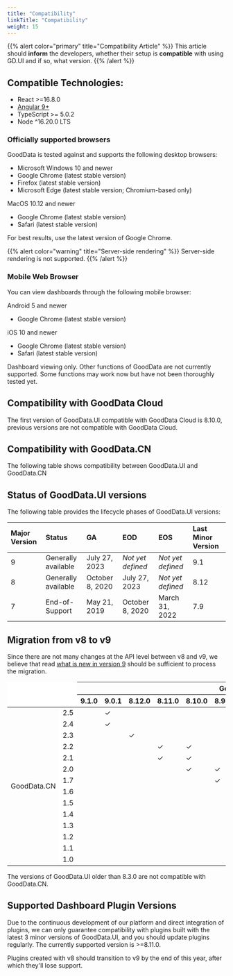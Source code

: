```yaml
---
title: "Compatibility"
linkTitle: "Compatibility"
weight: 15
---
```


{{% alert color="primary" title="Compatibility Article" %}}
This article should **inform** the developers, whether their setup is **compatible** with using GD.UI and if so, what version.
{{% /alert %}}

## Compatible Technologies:

* React >=16.8.0
* [Angular 9+](../../supported_frameworks/angular/)
* TypeScript  >= 5.0.2
* Node ^16.20.0 LTS


### Officially supported browsers

GoodData is tested against and supports the following desktop browsers:

* Microsoft Windows 10 and newer 
* Google Chrome (latest stable version)
* Firefox (latest stable version)
* Microsoft Edge (latest stable version; Chromium-based only)

MacOS 10.12 and newer
* Google Chrome (latest stable version)
* Safari (latest stable version)

For best results, use the latest version of Google Chrome.


{{% alert color="warning" title="Server-side rendering" %}}
Server-side rendering is not supported.
{{% /alert %}}

### Mobile Web Browser

You can view dashboards through the following mobile browser:

Android 5 and newer
* Google Chrome (latest stable version)

iOS 10 and newer 
* Google Chrome (latest stable version)
* Safari (latest stable version)

Dashboard viewing only. Other functions of GoodData are not currently supported. Some functions may work now but have not been thoroughly tested yet.


## Compatibility with GoodData Cloud

The first version of GoodData.UI compatible with GoodData Cloud is 8.10.0, previous versions are not compatible with GoodData Cloud.

## Compatibility with GoodData.CN

The following table shows compatibility between GoodData.UI and GoodData.CN

## Status of GoodData.UI versions

The following table provides the lifecycle phases of GoodData.UI versions:

| Major Version | Status              | GA               | EOD               | EOS               | Last Minor Version |
|:--------------|:--------------------|:-----------------|:------------------|:------------------|:-------------------|
| 9             | Generally available | July 27, 2023    | _Not yet defined_ | _Not yet defined_ | 9.1                |
| 8             | Generally available | October 8, 2020  | July 27, 2023     | _Not yet defined_ | 8.12               |
| 7             | End-of-Support      | May 21, 2019     | October 8, 2020   | March 31, 2022    | 7.9                |

## Migration from v8 to v9

Since there are not many changes at the API level between v8 and v9, we believe that read [what is new in version 9](../../whats_new/) should be sufficient to process the migration.


<table class="tg">
<thead>
  <tr>
    <th class="tg-0lax" colspan="2" rowspan="2" style="background-color:#fff;border-top-color:#fff;border-left-color:#fff"></th>
    <th class="tg-0lax2" colspan="13">GoodData.UI</th>
  </tr>
  <tr style="background-color:#fff">
    <th class="tg-kftd">9.1.0</th>
    <th class="tg-kftd">9.0.1</th>
    <th class="tg-kftd">8.12.0</th>
    <th class="tg-kftd">8.11.0</th>
    <th class="tg-kftd">8.10.0</th>
    <th class="tg-kftd">8.9.0</th>
    <th class="tg-kftd">8.8.0</th>
    <th class="tg-kftd">8.7.0</th>
    <th class="tg-kftd">8.6.0</th>
    <th class="tg-kftd">8.5.0</th>
    <th class="tg-kftd">8.4.0</th>
    <th class="tg-kftd">8.3.1</th>
    <th class="tg-kftd">8.3.0</th>
  </tr>
</thead>
<tbody>
  <tr>
    <td class="tg-cly1" rowspan="14" >GoodData.CN</td>
    <td class="tg-kftd" style="background-color:#fff">2.5</td>
    <td class="tg-0lax"></td>
    <td class="tg-0lax">✓</td>
    <td class="tg-0lax"></td>
    <td class="tg-0lax"></td>
    <td class="tg-0lax"></td>
    <td class="tg-0lax"></td>
    <td class="tg-0lax"></td>
    <td class="tg-0lax"></td>
    <td class="tg-0lax"></td>
    <td class="tg-0lax"></td>
    <td class="tg-0lax"></td>
    <td class="tg-0lax"></td>
    <td class="tg-0lax"></td>
  </tr>
   <tr>
    <td class="tg-kftd" style="background-color:#fff">2.4</td>
    <td class="tg-0lax"></td>
    <td class="tg-0lax">✓</td>
    <td class="tg-0lax"></td>
    <td class="tg-0lax"></td>
    <td class="tg-0lax"></td>
    <td class="tg-0lax"></td>
    <td class="tg-0lax"></td>
    <td class="tg-0lax"></td>
    <td class="tg-0lax"></td>
    <td class="tg-0lax"></td>
    <td class="tg-0lax"></td>
    <td class="tg-0lax"></td>
    <td class="tg-0lax"></td>
  </tr>
  <tr>
    <td class="tg-kftd" style="background-color:#fff">2.3</td>
    <td class="tg-0lax"></td>
    <td class="tg-0lax"></td>
    <td class="tg-0lax">✓</td>
    <td class="tg-0lax"></td>
    <td class="tg-0lax"></td>
    <td class="tg-0lax"></td>
    <td class="tg-0lax"></td>
    <td class="tg-0lax"></td>
    <td class="tg-0lax"></td>
    <td class="tg-0lax"></td>
    <td class="tg-0lax"></td>
    <td class="tg-0lax"></td>
    <td class="tg-0lax"></td>
  </tr>
  <tr>
    <td class="tg-kftd" style="background-color:#fff">2.2</td>
    <td class="tg-0lax"></td>
    <td class="tg-0lax"></td>
    <td class="tg-0lax"></td>
    <td class="tg-0lax">✓</td>
    <td class="tg-0lax">✓</td>
    <td class="tg-0lax"></td>
    <td class="tg-0lax"></td>
    <td class="tg-0lax"></td>
    <td class="tg-0lax"></td>
    <td class="tg-0lax"></td>
    <td class="tg-0lax"></td>
    <td class="tg-0lax"></td>
    <td class="tg-0lax"></td>
  </tr>
  <tr>
    <td class="tg-kftd" style="background-color:#fff">2.1</td>
    <td class="tg-0lax"></td>
    <td class="tg-0lax"></td>
    <td class="tg-0lax"></td>
    <td class="tg-0lax">✓</td>
    <td class="tg-0lax">✓</td>
    <td class="tg-0lax"></td>
    <td class="tg-0lax"></td>
    <td class="tg-0lax"></td>
    <td class="tg-0lax"></td>
    <td class="tg-0lax"></td>
    <td class="tg-0lax"></td>
    <td class="tg-0lax"></td>
    <td class="tg-0lax"></td>
  </tr>
  <tr>
    <td class="tg-kftd" style="background-color:#fff">2.0</td>
    <td class="tg-0lax"></td>
    <td class="tg-0lax"></td>
    <td class="tg-0lax"></td>
    <td class="tg-0lax"></td>
    <td class="tg-0lax">✓</td>
    <td class="tg-0lax">✓</td>
    <td class="tg-0lax"></td>
    <td class="tg-0lax"></td>
    <td class="tg-0lax"></td>
    <td class="tg-0lax"></td>
    <td class="tg-0lax"></td>
    <td class="tg-0lax"></td>
    <td class="tg-0lax"></td>
  </tr>
  <tr>
    <td class="tg-kftd" style="background-color:#fff">1.7</td>
    <td class="tg-0lax"></td>
    <td class="tg-0lax"></td>
    <td class="tg-0lax"></td>
    <td class="tg-0lax"></td>
    <td class="tg-0lax"></td>
    <td class="tg-0lax">✓</td>
    <td class="tg-0lax"></td>
    <td class="tg-0lax"></td>
    <td class="tg-0lax"></td>
    <td class="tg-0lax"></td>
    <td class="tg-0lax"></td>
    <td class="tg-0lax"></td>
    <td class="tg-0lax"></td>
  </tr>
  <tr>
    <td class="tg-kftd" style="background-color:#fff">1.6</td>
    <td class="tg-0lax"></td>
    <td class="tg-0lax"></td>
    <td class="tg-0lax"></td>
    <td class="tg-0lax"></td>
    <td class="tg-0lax"></td>
    <td class="tg-0lax"></td>
    <td class="tg-0lax">✓</td>
    <td class="tg-0lax">✓</td>
    <td class="tg-0lax"></td>
    <td class="tg-0lax"></td>
    <td class="tg-0lax"></td>
    <td class="tg-0lax"></td>
    <td class="tg-0lax"></td>
  </tr>
  <tr>
    <td class="tg-kftd" style="background-color:#fff">1.5</td>
    <td class="tg-0lax"></td>
    <td class="tg-0lax"></td>
    <td class="tg-0lax"></td>
    <td class="tg-0lax"></td>
    <td class="tg-0lax"></td>
    <td class="tg-0lax"></td>
    <td class="tg-0lax">✓</td>
    <td class="tg-0lax">✓</td>
    <td class="tg-0lax"></td>
    <td class="tg-0lax"></td>
    <td class="tg-0lax"></td>
    <td class="tg-0lax"></td>
    <td class="tg-0lax"></td>
  </tr>
  <tr>
    <td class="tg-kftd" style="background-color:#fff">1.4</td>
    <td class="tg-0lax"></td>
    <td class="tg-0lax"></td>
    <td class="tg-0lax"></td>
    <td class="tg-0lax"></td>
    <td class="tg-0lax"></td>
    <td class="tg-0lax"></td>
    <td class="tg-0lax"></td>
    <td class="tg-0lax"></td>
    <td class="tg-0lax">✓</td>
    <td class="tg-0lax"></td>
    <td class="tg-0lax"></td>
    <td class="tg-0lax"></td>
    <td class="tg-0lax"></td>
  </tr>
  <tr>
    <td class="tg-kftd" style="background-color:#fff">1.3</td>
    <td class="tg-0lax"></td>
    <td class="tg-0lax"></td>
    <td class="tg-0lax"></td>
    <td class="tg-0lax"></td>
    <td class="tg-0lax"></td>
    <td class="tg-0lax"></td>
    <td class="tg-0lax"></td>
    <td class="tg-0lax"></td>
    <td class="tg-0lax">✓</td>
    <td class="tg-0lax">✓</td>
    <td class="tg-0lax"></td>
    <td class="tg-0lax"></td>
    <td class="tg-0lax"></td>
  </tr>
  <tr>
    <td class="tg-kftd" style="background-color:#fff">1.2</td>
    <td class="tg-0lax"></td>
    <td class="tg-0lax"></td>
    <td class="tg-0lax"></td>
    <td class="tg-0lax"></td>
    <td class="tg-0lax"></td>
    <td class="tg-0lax"></td>
    <td class="tg-0lax"></td>
    <td class="tg-0lax"></td>
    <td class="tg-0lax">✓</td>
    <td class="tg-0lax">✓</td>
    <td class="tg-0lax">✓</td>
    <td class="tg-0lax">✓</td>
    <td class="tg-0lax"></td>
  </tr>
  <tr>
    <td class="tg-kftd" style="background-color:#fff">1.1</td>
    <td class="tg-0lax"></td>
    <td class="tg-0lax"></td>
    <td class="tg-0lax"></td>
    <td class="tg-0lax"></td>
    <td class="tg-0lax"></td>
    <td class="tg-0lax"></td>
    <td class="tg-0lax"></td>
    <td class="tg-0lax"></td>
    <td class="tg-0lax">✓</td>
    <td class="tg-0lax">✓</td>
    <td class="tg-0lax">✓</td>
    <td class="tg-0lax">✓</td>
    <td class="tg-0lax"></td>
  </tr>
  <tr>
    <td class="tg-kftd" style="background-color:#fff">1.0</td>
    <td class="tg-0lax"></td>
    <td class="tg-0lax"></td>
    <td class="tg-0lax"></td>
    <td class="tg-0lax"></td>
    <td class="tg-0lax"></td>
    <td class="tg-0lax"></td>
    <td class="tg-0lax"></td>
    <td class="tg-0lax"></td>
    <td class="tg-0lax">✓</td>
    <td class="tg-0lax">✓</td>
    <td class="tg-0lax">✓</td>
    <td class="tg-0lax">✓</td>
    <td class="tg-0lax">✓</td>
  </tr>
</tbody>
</table>


The versions of GoodData.UI older than 8.3.0 are not compatible with GoodData.CN.

## Supported Dashboard Plugin Versions
Due to the continuous development of our platform and direct integration of plugins, we can only guarantee compatibility with plugins built with the latest 3 minor versions of GoodData.UI, and you should update plugins regularly.
The currently supported version is >=8.11.0.

Plugins created with v8 should transition to v9 by the end of this year, after which they'll lose support.

